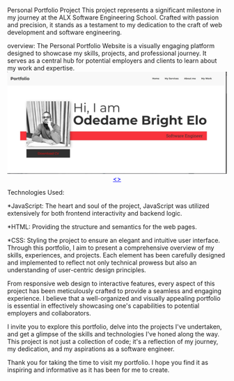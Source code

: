 Personal Portfolio Project
This project represents a significant milestone in my journey at the ALX Software Engineering School. Crafted with passion and precision, it stands as a testament to my dedication to the craft of web development and software engineering.

overview: The Personal Portfolio Website is a visually engaging platform designed to showcase my skills, projects, and professional journey. It serves as a central hub for potential employers and clients to learn about my work and expertise. 
<img src="img/project overview.jpg">
        <a href="https://obe96.github.io/ALX_PORTFOLIO_PROJECT/index.html" style="display: block; text-align: center; color: blue;"><<Click to see demo here>></a>

Technologies Used:

*JavaScript: The heart and soul of the project, JavaScript was utilized extensively for both frontend interactivity and backend logic.

*HTML: Providing the structure and semantics for the web pages.

*CSS: Styling the project to ensure an elegant and intuitive user interface.
Through this portfolio, I aim to present a comprehensive overview of my skills, experiences, and projects. Each element has been carefully designed and implemented to reflect not only technical prowess but also an understanding of user-centric design principles.

From responsive web design to interactive features, every aspect of this project has been meticulously crafted to provide a seamless and engaging experience. I believe that a well-organized and visually appealing portfolio is essential in effectively showcasing one's capabilities to potential employers and collaborators.

I invite you to explore this portfolio, delve into the projects I've undertaken, and get a glimpse of the skills and technologies I've honed along the way. This project is not just a collection of code; it's a reflection of my journey, my dedication, and my aspirations as a software engineer.

Thank you for taking the time to visit my portfolio. I hope you find it as inspiring and informative as it has been for me to create.